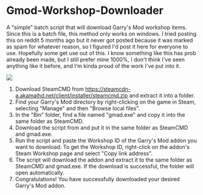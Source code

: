 # Gmod-Workshop-Downloader
A "simple" batch script that will download Garry's Mod workshop items. Since this is a batch file, this method only works on windows. I tried posting this on reddit 5 months ago but it never got posted because it was marked as spam for whatever reason, so I figured I'd post it here for everyone to use. Hopefully some get use out of this. I know something like this has prob already been made, but I still prefer mine 1000%, I don't think I've seen anything like it before, and I'm kinda proud of the work I've put into it.

![](https://cdn.discordapp.com/attachments/805660223020072973/1101473275898511401/How_to_install.png)

1. Download SteamCMD from https://steamcdn-a.akamaihd.net/client/installer/steamcmd.zip and extract it into a folder.
2. Find your Garry's Mod directory by right-clicking on the game in Steam, selecting "Manage" and then "Browse local files".
3. In the "Bin" folder, find a file named "gmad.exe" and copy it into the same folder as SteamCMD.
4. Download the script from <LINNNNNNNNKKK> and put it in the same folder as SteamCMD and gmad.exe.
5. Run the script and paste the Workshop ID of the Garry's Mod addon you want to download. To get the Workshop ID, right-click on the addon's Steam Workshop page and select "Copy link address".
6. The script will download the addon and extract it to the same folder as SteamCMD and gmad.exe. If the download is successful, the folder will open automatically.
7. Congratulations! You have successfully downloaded your desired Garry's Mod addon.
